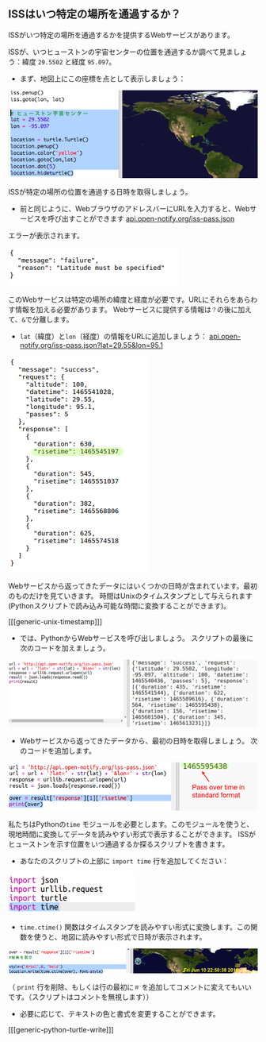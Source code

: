 ## ISSはいつ特定の場所を通過するか？

ISSがいつ特定の場所を通過するかを提供するWebサービスがあります。

ISSが、いつヒューストンの宇宙センターの位置を通過するか調べて見ましょう：緯度 `29.5502` と経度 `95.097`。

+ まず、地図上にこの座標を点として表示しましょう：

![スクリーンショット](images/iss-houston.png)

ISSが特定の場所の位置を通過する日時を取得しましょう。

+ 前と同じように、WebブラウザのアドレスバーにURLを入力すると、Webサービスを呼び出すことができます <a href="http://api.open-notify.org/iss-pass.json" target="_blank">api.open-notify.org/iss-pass.json</a>

エラーが表示されます。

![スクリーンショット](images/iss-pass-error.png)

このWebサービスは特定の場所の緯度と経度が必要です。URLにそれらをあらわす情報を加える必要があります。 Webサービスに提供する情報は`？`の後に加えて、`&`で分離します。

+ `lat`（緯度）と`lon`（経度）の情報をURLに追加しましょう： <a href="http://api.open-notify.org/iss-pass.json?lat=29.55&lon=95.1" target="_blank">api.open-notify.org/iss-pass.json?lat=29.55&lon=95.1</a>

![スクリーンショット](images/iss-passtimes.png)

Webサービスから返ってきたデータにはいくつかの日時が含まれています。最初のものだけを見ていきます。 時間はUnixのタイムスタンプとして与えられます(Pythonスクリプトで読み込み可能な時間に変換することができます)。

[[[generic-unix-timestamp]]]

+ では、PythonからWebサービスを呼び出しましょう。 スクリプトの最後に次のコードを加えましょう。

![スクリーンショット](images/iss-passover.png)

+ Webサービスから返ってきたデータから、最初の日時を取得しましょう。 次のコードを追加します。

![スクリーンショット](images/iss-print-pass.png)

私たちはPythonの`time` モジュールを必要とします。このモジュールを使うと、現地時間に変換してデータを読みやすい形式で表示することができます。 ISSがヒューストンを示す位置をいつ通過するか探るスクリプトを書きます。

+ あなたのスクリプトの上部に `import time` 行を追加してください：

![スクリーンショット](images/iss-time.png)

+ `time.ctime()` 関数はタイムスタンプを読みやすい形式に変換します。この関数を使うと、地図に読みやすい形式で日時が表示されます。

![スクリーンショット](images/iss-pass-write.png)

（ `print` 行を削除、もしくは行の最初に`＃` を追加してコメントに変えてもいいです。（スクリプトはコメントを無視します））

+ 必要に応じて、テキストの色と書式を変更することができます。 

[[[generic-python-turtle-write]]]